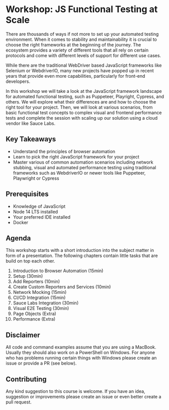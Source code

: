 # Workshop: JS Functional Testing at Scale

There are thousands of ways if not more to set up your automated testing environment. When it comes to stability and maintainability it is crucial to choose the right frameworks at the beginning of the journey. The ecosystem provides a variety of different tools that all rely on certain protocols and come with different levels of support for different use cases.

While there are the traditional WebDriver based JavaScript frameworks like Selenium or WebdriverIO, many new projects have popped up in recent years that provide even more capabilities, particularly for front-end developers.

In this workshop we will take a look at the JavaScript framework landscape for automated functional testing, such as Puppeteer, Playright, Cypress, and others. We will explore what their differences are and how to choose the right tool for your project. Then, we will look at various scenarios, from basic functional test concepts to complex visual and frontend performance tests and complete the session with scaling up our solution using a cloud vendor like Sauce Labs.

## Key Takeaways

- Understand the principles of browser automation
- Learn to pick the right JavaScript framework for your project
- Master various of common automation scenarios including network stubbing, visual and automated performance testing using traditional frameworks such as WebdriverIO or newer tools like Puppeteer, Playwright or Cypress

## Prerequisites

- Knowledge of JavaScript
- Node 14 LTS installed
- Your preferred IDE installed
- Docker

## Agenda

This workshop starts with a short introduction into the subject matter in form of a presentation. The following chapters contain little tasks that are build on top each other.

1. Introduction to Browser Automation (15min)
1. Setup (30min)
1. Add Reporters (10min)
1. Create Custom Reporters and Services (10min)
1. Network Mocking (15min)
1. CI/CD Integration (15min)
1. Sauce Labs Integration (30min)
1. Visual E2E Testing (30min)
1. Page Objects (Extra)
1. Performance (Extra)

## Disclaimer
All code and command examples assume that you are using a MacBook. Usually they should also work on a PowerShell on Windows. For anyone who has problems running certain things with Windows please create an issue or provide a PR (see below).

## Contributing
Any kind suggestion to this course is welcome. If you have an idea, suggestion or improvements please create an issue or even better create a pull request.
